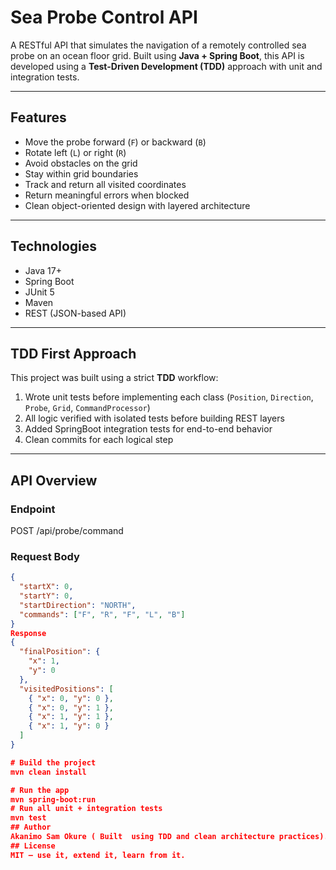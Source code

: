 # Sea Probe Control API

A RESTful API that simulates the navigation of a remotely controlled sea probe on an ocean floor grid. Built using **Java + Spring Boot**, this API is developed using a **Test-Driven Development (TDD)** approach with unit and integration tests.

---

##  Features

- Move the probe forward (`F`) or backward (`B`)
- Rotate left (`L`) or right (`R`)
- Avoid obstacles on the grid
- Stay within grid boundaries
- Track and return all visited coordinates
- Return meaningful errors when blocked
- Clean object-oriented design with layered architecture

---

##  Technologies

- Java 17+
- Spring Boot
- JUnit 5
- Maven
- REST (JSON-based API)

---

##  TDD First Approach

This project was built using a strict **TDD** workflow:

1.  Wrote unit tests before implementing each class (`Position`, `Direction`, `Probe`, `Grid`, `CommandProcessor`)
2.  All logic verified with isolated tests before building REST layers
3.  Added SpringBoot integration tests for end-to-end behavior
4.  Clean commits for each logical step

---

##  API Overview

### Endpoint
POST /api/probe/command

### Request Body

```json
{
  "startX": 0,
  "startY": 0,
  "startDirection": "NORTH",
  "commands": ["F", "R", "F", "L", "B"]
}
Response
{
  "finalPosition": {
    "x": 1,
    "y": 0
  },
  "visitedPositions": [
    { "x": 0, "y": 0 },
    { "x": 0, "y": 1 },
    { "x": 1, "y": 1 },
    { "x": 1, "y": 0 }
  ]
}

# Build the project
mvn clean install

# Run the app
mvn spring-boot:run
# Run all unit + integration tests
mvn test
## Author
Akanimo Sam Okure ( Built  using TDD and clean architecture practices).
## License
MIT – use it, extend it, learn from it.
